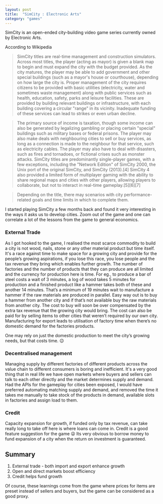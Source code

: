 ```yaml
---
layout: post
title:  "SimCity : Electronic Arts"
category: "games"
---
```

SimCity is an open-ended city-building video game series currently owned by Electronic Arts. 

According to Wikipedia

> SimCity titles are real-time management and construction simulators. Across most titles, the player (acting as mayor) is given a blank map to begin and must expand the city with the budget provided. As the city matures, the player may be able to add government and other special buildings (such as a mayor's house or courthouse), depending on how large the city is. Proper management of the city requires citizens to be provided with basic utilities (electricity, water and sometimes waste management) along with public services such as health, education, safety, parks and leisure facilities. These are provided by building relevant buildings or infrastructure, with each building covering a circular "range" in its vicinity. Inadequate funding of these services can lead to strikes or even urban decline.
> 

> The primary source of income is taxation, though some income can also be generated by legalizing gambling or placing certain "special" buildings such as military bases or federal prisons. The player may also make deals with neighbouring cities to sell or buy services, as long as a connection is made to the neighbour for that service, such as electricity cables. The player may also have to deal with disasters, such as fires and tornadoes, or fictional crises such as monster attacks. SimCity titles are predominantly single-player games, with a few exceptions, including the "Network Edition" of SimCity 2000, the Unix port of the original SimCity, and SimCity (2013).[4] SimCity 4 also provided a limited form of multiplayer gaming with the ability to share regional maps and cities with other players, allowing players to collaborate, but not to interact in real-time gameplay.[5][6][7]
> 

> Depending on the title, there may scenarios with city performance-related goals and time limits in which to complete them.
> 

I started playing SimCity a few months back and found it very interesting in the ways it asks us to develop cities. Zoom out of the game and one can correlate a lot of the lessons from the game to general economics.

### External Trade

As I got hooked to the game, I realised the most scarce commodity to build a city is not wood, nails, stone or any other material product but time itself. It's a race against time to make space for a growing city and provide for the people’s growing aspirations, if you lose this race, you lose people and the tax revenue they bring which enables further growth. The number of factories and the number of products that they can produce are all limited and the currency for production here is time. For eg., to produce a bar of steel costs a wait of 3 minutes, a log of wood takes 5 minutes for production and a finished product like a hammer takes both of these and another 14 minutes. That’s a minimum of 19 minutes wait to manufacture a hammer if the raw materials are produced in parallel. Easy way out is to buy a hammer from another city and if that’s not available buy the raw materials from another city. The cost to buy will soon be over compensated by the extra tax revenue that the growing city would bring. The cost can also be paid for by selling items to other cities that weren’t required by our own city. Manufacturing for export leads to utilisation of factory time when there’s no domestic demand for the factories products.

One may rely on just the domestic production to meet the city’s growing needs, but that costs time. 😉

### Decentralised management

Managing supply by different factories of different products across the value chain to different consumers is boring and inefficient. It's a very good thing that in real life we have open markets where buyers and sellers can talk to each other directly and the market determines supply and demand. Had the APIs for the gameplay for cities been exposed, I would have preferred automating matching supply and demand, and removed the time it takes me manually to take stock of the products in demand, available slots in factories and assign load to them.

### Credit

Capacity expansion for growth, if funded only by tax revenue, can take really long to take off here is where loans can come in. Credit is a good feature suggestion for the game 😜 Its very obvious to borrow money to fund expansion of a city when the return on investment is guaranteed.

## Summary

1. External trade - both import and export enhance growth
2. Open and direct markets boost efficiency
3. Credit helps fund growth

Of course, these learnings come from the game where prices for items are preset instead of sellers and buyers, but the game can be considered as a good proxy.
